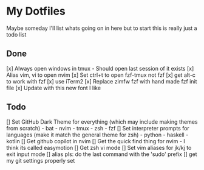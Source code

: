My Dotfiles
===========
Maybe someday I'll list whats going on in here but to start this is really just a todo list

Done
-----------
[x] Always open windows in tmux
    - Should open last session of it exists
[x] Alias vim, vi to open nvim
[x] Set ctrl+t to open fzf-tmux not fzf
[x] get alt-c to work with fzf
[x] use iTerm2
[x] Replace zimfw fzf with hand made fzf init file
[x] Update with this new font I like

Todo
-----------
[] Set GitHub Dark Theme for everything (which may include making themes from scratch)
    - bat
    - nvim
    - tmux
    - zsh
    - fzf
[] Set interpreter prompts for languages (make it match the general theme for zsh)
    - python
    - haskell
    - kotlin
[] Get github copilot in nvim
[] Get the quick find thing for nvim
    - I think its called easymotion
[] Get zsh vi mode
[] Set vim aliases for jk/kj to exit input mode
[] alias pls: do the last command with the 'sudo' prefix
[] get my git settings properly set
